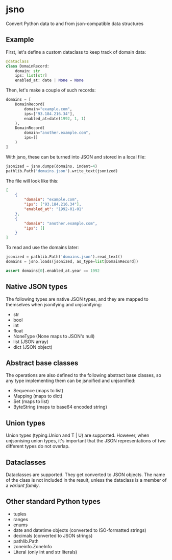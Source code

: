 # jsno
Convert Python data to and from json-compatible data structures

## Example

First, let's define a custom dataclass to keep track of domain data:

```py
@dataclass
class DomainRecord:
    domain: str
    ips: list[str]
    enabled_at: date | None = None
```

Then, let's make a couple of such records:

```py
domains = [
    DomainRecord(
        domain="example.com",
        ips=["93.184.216.34"],
        enabled_at=date(1992, 1, 1)
    ),
    DomainRecord(
        domain="another.example.com",
        ips=[]
    )
]
```

With jsno, these can be turned into JSON and stored in a local file:

```py
jsonized = jsno.dumps(domains, indent=4)
pathlib.Path('domains.json').write_text(jsonized)
```

The file will look like this:

```json
[
    {
        "domain": "example.com",
        "ips": ["93.184.216.34"],
        "enabled_at": "1992-01-01"
    },
    {
        "domain": "another.example.com",
        "ips": []
    }
]

```


To read and use the domains later:

```py
jsonized = pathlib.Path('domains.json').read_text()
domains = jsno.loads(jsonized, as_type=list[DomainRecord])

assert domains[0].enabled_at.year == 1992
```

## Native JSON types

The following types are native JSON types, and they are mapped to themselves
when jsonifying and unjsonifying:

* str
* bool
* int
* float
* NoneType (None maps to JSON's null)
* list (JSON array)
* dict (JSON object)

## Abstract base classes

The operations are also defined to the following abstract base classes, so
any type implementing them can be jsnoified and unjsonified:

* Sequence (maps to list)
* Mapping (maps to dict)
* Set (maps to list)
* ByteString (maps to base64 encoded string)

## Union types

Union types (typing.Union and T | U) are supported. However, when unjsonising
union types, it's important that the JSON representations of two different
types do not overlap.

## Dataclasses

Dataclasses are supported. They get converted to JSON objects. The name of the
class is not included in the result, unless the dataclass is a member of a
_variant family_.

## Other standard Python types

* tuples
* ranges
* enums
* date and datetime objects (converted to ISO-formatted strings)
* decimals (converted to JSON strings)
* pathlib.Path
* zoneinfo.ZoneInfo
* Literal (only int and str literals)
